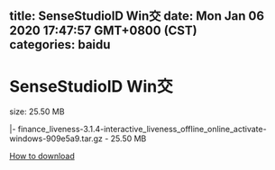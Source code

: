 
title: SenseStudiolD Win交
date: Mon Jan 06 2020 17:47:57 GMT+0800 (CST)    
categories: baidu
---

# SenseStudiolD Win交
size: 25.50 MB
 
 
|- finance_liveness-3.1.4-interactive_liveness_offline_online_activate-windows-909e5a9.tar.gz - 25.50 MB

[How to download](https://bpcam.bemobtrk.com/go/2ceec3aa-1ca2-46d6-b9ff-aaa5c184517c?jno=4533)